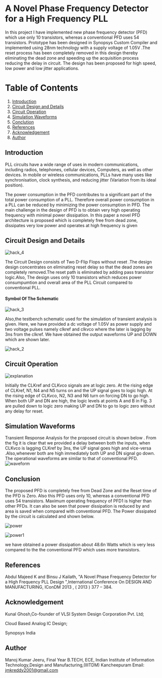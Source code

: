 # A Novel Phase Frequency Detector for a High Frequency PLL
In this project I have implemented new phase frequency detector (PFD) which use only 10 transistors, whereas a conventional PFD uses 54 transistors. Prototype has been designed in Synopsys Custom Compiler  and implemented using 28nm technology with a supply voltage of 1.05V .The reset process has been completely removed in this design thereby eliminating the dead zone and speeding up the acquisition process reducing the delay in circuit. The design has been proposed for high speed, low power and low jitter applications. 

# Table of Contents 
1. [Introduction](#Introduction) 
2. [Circuit Design and Details](#Circuit-Design-and-Details) 
3. [Circuit Operation](#Circuit-Operation) 
4. [Simulation Waveforms](#Simulation-Waveforms) 
5. [Conclution](#Conclution) 
6. [References](#References) 
7. [Acknowledgement](#Acknowledgement) 
8. [Author](#Author) 

## Introduction 
PLL circuits have a wide range of uses in modern communications, including
radios, telephones, cellular devices, Computers, as well as other devices. In mobile or
wireless communications, PLLs have many uses like synchronisation, clock synthesis,
and reducing jitter (Variation from its ideal position).

The power consumption in the PFD contributes to a significant part of the total power consumption of a PLL.
Therefore overall power consumption in a PLL can be reduced by minimizing the power consumption in PFD. The
main challenge in the design of PFD is to obtain very high operating frequency with minimal power dissipation. In this paper a novel PFD architecture is
proposed which is completely free from dead zone, dissipates very low power and operates at high frequency is given

## Circuit Design and Details 
![hack_4](https://user-images.githubusercontent.com/72538560/156032830-b93dff2e-d9d4-4770-bda5-49a0c96dcb31.png)

The Circuit Design consists of Two D-Flip Flops without reset .The design  design concentrates on eliminating reset delay so that the dead zones are completely
removed.The reset path is eliminated by adding pass transistor logic.Also, The design uses only 10 transistors which reduces power consumpumtion and overall area of the PLL Circuit compared to conventional PLL.
#### Symbol Of The Schematic
![hack_3](https://user-images.githubusercontent.com/72538560/156042098-5ff17e58-3fbd-4f99-a517-b38bacdef905.png)

Also,the testbench schematic used for the simulation of transient analysis is given. Here, we have provided a dc voltage of 1.05V as power supply and two voltage pulses namely clkref and clkvco where the later is lagging by 3ns from the clkref. We have obtained the output waveforms UP and DOWN which are shown later.

![hack_2](https://user-images.githubusercontent.com/72538560/156042981-e15ee473-f861-499c-946c-9280d2fac99d.png)

## Circuit Operation
![explanation](https://user-images.githubusercontent.com/72538560/156037554-811cdf36-3c28-4f8c-ad4c-9323ae9f17bf.png)

Initially the CLKref and CLKvco signals are at logic zero. At the rising edge of CLKref, N1, N4 and N5 turns on and the UP signal goes to logic high. At the
rising edge of CLKvco, N2, N3 and N6 turn on forcing DN to go high. When both UP and DN are high, the logic
levels at points A and B in Fig. 3 are pulled down to logic zero making UP and DN to go to logic zero without any
delay for reset. 

## Simulation Waveforms 
Transient Response Analysis for the proposed circuit is shown below . From the fig it is clear that we provided a delay between both the inputs, when CLKvco is
lagging CLKref by 3ns, the UP signal goes high and vice-versa .Also,whenever both are high immediately both UP and DN signal go
down. The operational waveforms are similar to that of conventional PFD.
![waveform](https://user-images.githubusercontent.com/72538560/156040612-88e9244c-62eb-40bf-ae18-12aaeb03f2eb.png)



## Conclusion 
The proposed PFD is completely free from Dead Zone and the Reset time of the PFD is Zero.
Also this PFD uses only 10, whereas a conventional PFD uses 54 transistors. Maximum operating frequency of PFD1 is
 higher than other PFDs. It can also be seen that power dissipation is reduced by
 and area is saved when compared with conventional PFD. The Power dissipated by the circuit is calculated and shown below.
 
![power](https://user-images.githubusercontent.com/72538560/156043913-5253712d-9a7f-4473-b384-01f7f98ecbac.png)

![power1](https://user-images.githubusercontent.com/72538560/156044744-d03dce3f-4e93-412a-950b-a252555a6689.png)

we have obtained a power dissipation about 48.6n Watts which is very less compared to the the conventional PFD which uses more transistors.



## References 
Abdul Majeed K and Binsu J Kailath, "A Novel Phase Frequency Detector for a High Frequency PLL
Design ",International Conference On DESIGN AND MANUFACTURING, IConDM 2013 
, ( 2013 ) 377 – 384. 

## Acknowledgement 
Kunal Ghosh,Co-founder of VLSI System Design Corporation Pvt. Ltd;

Cloud Based Analog IC Design;

Synopsys India

## Author 
Manoj Kumar Jeeru, Final Year B.TECH, ECE, Indian Institute of Information Technology,Design and Manufacturing,(IIITDM) Kancheepuram Email: jmkreddy2001@gmail.com
